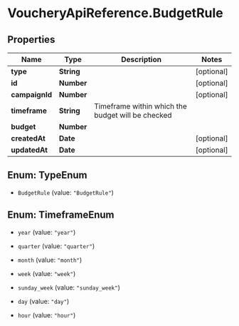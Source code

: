 # VoucheryApiReference.BudgetRule

## Properties
Name | Type | Description | Notes
------------ | ------------- | ------------- | -------------
**type** | **String** |  | [optional] 
**id** | **Number** |  | [optional] 
**campaignId** | **Number** |  | [optional] 
**timeframe** | **String** | Timeframe within which the budget will be checked | 
**budget** | **Number** |  | 
**createdAt** | **Date** |  | [optional] 
**updatedAt** | **Date** |  | [optional] 


<a name="TypeEnum"></a>
## Enum: TypeEnum


* `BudgetRule` (value: `"BudgetRule"`)




<a name="TimeframeEnum"></a>
## Enum: TimeframeEnum


* `year` (value: `"year"`)

* `quarter` (value: `"quarter"`)

* `month` (value: `"month"`)

* `week` (value: `"week"`)

* `sunday_week` (value: `"sunday_week"`)

* `day` (value: `"day"`)

* `hour` (value: `"hour"`)




